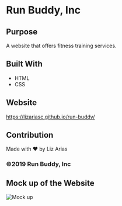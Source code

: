 # Run Buddy, Inc

## Purpose
A website that offers fitness training services. 

## Built With
* HTML
* CSS

## Website
https://lizariasc.github.io/run-buddy/

## Contribution
Made with ❤️ by Liz Arias

### ©️2019 Run Buddy, Inc 

## Mock up of the Website
![Mock up](./assets/images/screenshot.png "Mock up")
